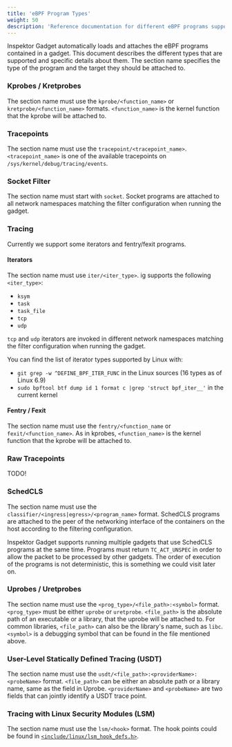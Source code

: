 ```yaml
---
title: 'eBPF Program Types'
weight: 50
description: 'Reference documentation for different eBPF programs supported by Inspektor Gadget'
---
```


Inspektor Gadget automatically loads and attaches the eBPF programs contained in a gadget. This
document describes the different types that are supported and specific details about them.
The section name specifies the type of the program and the target they should be attached to.

### Kprobes / Kretprobes

The section name must use the `kprobe/<function_name>` or `kretprobe/<function_name>` formats.
`<function_name>` is the kernel function that the kprobe will be attached to.

### Tracepoints

The section name must use the `tracepoint/<tracepoint_name>`. `<tracepoint_name>` is one of the
available tracepoints on `/sys/kernel/debug/tracing/events`.

### Socket Filter

The section name must start with `socket`. Socket programs are attached to all network namespaces
matching the filter configuration when running the gadget.

### Tracing

Currently we support some iterators and fentry/fexit programs.

#### Iterators

The section name must use `iter/<iter_type>`. ig supports the following `<iter_type>`:
- `ksym`
- `task`
- `task_file`
- `tcp`
- `udp`

`tcp` and `udp` iterators are invoked in different network namespaces matching
the filter configuration when running the gadget.

You can find the list of iterator types supported by Linux with:
- `git grep -w ^DEFINE_BPF_ITER_FUNC` in the Linux sources (16 types as of Linux 6.9)
- `sudo bpftool btf dump id 1 format c |grep 'struct bpf_iter__'` in the current kernel

#### Fentry / Fexit

The section name must use the `fentry/<function_name` or `fexit/<function_name>`. As in kprobes,
`<function_name>` is the kernel function that the kprobe will be attached to.

### Raw Tracepoints

TODO!

### SchedCLS

The section name must use the `classifier/<ingress|egress>/<program_name>` format. SchedCLS programs
are attached to the peer of the networking interface of the containers on the host according to the
filtering configuration.

Inspektor Gadget supports running multiple gadgets that use SchedCLS programs at the same time.
Programs must return `TC_ACT_UNSPEC` in order to allow the packet to be processed by other gadgets.
The order of execution of the programs is not deterministic, this is something we could visit later
on.

### Uprobes / Uretprobes

The section name must use the `<prog_type>/<file_path>:<symbol>` format.
`<prog_type>` must be either `uprobe` or `uretprobe`.
`<file_path>` is the absolute path of an executable or a library, that the uprobe will be attached to.
For common libraries, `<file_path>` can also be the library's name, such as `libc`.
`<symbol>` is a debugging symbol that can be found in the file mentioned above.

### User-Level Statically Defined Tracing (USDT)
The section name must use the `usdt/<file_path>:<providerName>:<probeName>` format.
`<file_path>` can be either an absolute path or a library name, same as the field in Uprobe.
`<providerName>` and `<probeName>` are two fields that can jointly identify a USDT trace point.

### Tracing with Linux Security Modules (LSM)
The section name must use the `lsm/<hook>` format.
The hook points could be found in [`<include/linux/lsm_hook_defs.h>`](https://elixir.bootlin.com/linux/latest/source/include/linux/lsm_hook_defs.h).
